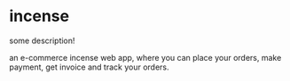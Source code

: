 # incense

some description!


an e-commerce incense web app, where you can place your orders, make payment, get invoice and track your orders.
